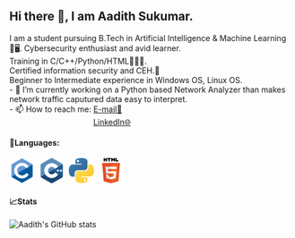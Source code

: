 ## Hi there 👋, I am Aadith Sukumar.

I am a student pursuing B.Tech in Artificial Intelligence & Machine Learning 🧠🖥️. Cybersecurity enthusiast and avid learner. </br>Training in C/C++/Python/HTML👨🏽‍💻. 
</br>Certified information security and CEH.🔐
</br>Beginner to Intermediate experience in Windows OS, Linux OS. 
</br>- 🔭 I’m currently working on a Python based Network Analyzer than makes network traffic caputured data easy to interpret.
</br>- 📫 How to reach me: <a href="mailto:saadith2002@gmail.com">E-mail📧</a> </br> &nbsp;&nbsp;&nbsp;&nbsp;&nbsp;&nbsp;&nbsp;&nbsp;&nbsp;&nbsp;&nbsp;&nbsp;&nbsp;&nbsp;&nbsp;&nbsp;&nbsp;&nbsp;&nbsp;&nbsp;&nbsp;&nbsp;&nbsp;&nbsp;&nbsp;&nbsp;&nbsp;&nbsp;&nbsp;&nbsp;&nbsp;&nbsp;&nbsp;&nbsp;&nbsp;&nbsp;&nbsp;&nbsp;<a href="https://www.linkedin.com/in/aadith-sukumar/">LinkedIn🌐</a>

#### 📖Languages:
<a href="https://www.cprogramming.com"><img src="/Assets/c.png" alt="C Programming" style="width:45px;height:45px;"></a>&nbsp;&nbsp;<a href="https://www.cplusplus.org"><img src="/Assets/cpp.png" alt="C Programming" style="width:45px;height:45px;"></a>&nbsp;&nbsp;<a href="https://www.python.org"><img src="/Assets/python.png" alt="C Programming" style="width:45px;height:45px;"></a>&nbsp;&nbsp;<a href="https://html.spec.whatwg.org"><img src="/Assets/html5.png" alt="C Programming" style="width:45px;height:45px;"></a>


#### &#x1f4c8;Stats

![Aadith's GitHub stats](https://github-readme-stats.vercel.app/api?username=aadi1011&theme=github_dark&count_private=true&show_icons=true&hide_rank=true)




<!--
**aadi1011/aadi1011** is a ✨ _special_ ✨ repository because its `README.md` (this file) appears on your GitHub profile.

Here are some ideas to get you started:

- 🔭 I’m currently working on ...
- 🌱 I’m currently learning ...
- 👯 I’m looking to collaborate on ...
- 🤔 I’m looking for help with ...
- 💬 Ask me about ...
- 📫 How to reach me: ...
- 😄 Pronouns: ...
- ⚡ Fun fact: ...
-->
